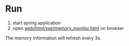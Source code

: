 # Run

1. start spring application
2. open [web/html/sse/memory_monitor.html](https://github.com/wu8685/spring-demo/tree/master/web/html/sse) on browser

The memory information will refresh every 3s.
